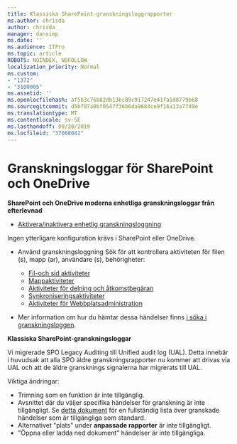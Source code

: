 ```yaml
---
title: Klassiska SharePoint-granskningsloggrapporter
ms.author: chrisda
author: chrisda
manager: dansimp
ms.date: ''
ms.audience: ITPro
ms.topic: article
ROBOTS: NOINDEX, NOFOLLOW
localization_priority: Normal
ms.custom:
- "1372"
- "3100005"
ms.assetid: ''
ms.openlocfilehash: af5b3c76b82db13bc89c917247e41fa1d8779b68
ms.sourcegitcommit: d5bf97a0bf0547f36b6da9684ce9f16a13a7749e
ms.translationtype: MT
ms.contentlocale: sv-SE
ms.lasthandoff: 09/20/2019
ms.locfileid: "37068041"
---
```

# <a name="sharepoint-and-onedrive-audit-logs"></a>Granskningsloggar för SharePoint och OneDrive

**SharePoint och OneDrive moderna enhetliga granskningsloggar från efterlevnad**

- [Aktivera/inaktivera enhetlig granskningsloggning](https://docs.microsoft.com/office365/securitycompliance/turn-audit-log-search-on-or-off) 

Ingen ytterligare konfiguration krävs i SharePoint eller OneDrive.

- Använd granskningsloggning Sök för att kontrollera aktiviteten för filen (s), mapp (ar), användare (s), behörigheter:

    - [Fil-och sid aktiviteter](https://docs.microsoft.com/office365/securitycompliance/search-the-audit-log-in-security-and-compliance)
    - [Mappaktiviteter](https://docs.microsoft.com/office365/securitycompliance/search-the-audit-log-in-security-and-compliance#folder-activities)
    - [Aktiviteter för delning och åtkomstbegäran](https://docs.microsoft.com/office365/securitycompliance/search-the-audit-log-in-security-and-compliance#sharing-and-access-request-activities)
    - [Synkroniseringsaktiviteter](https://docs.microsoft.com/office365/securitycompliance/search-the-audit-log-in-security-and-compliance#synchronization-activities)
    - [Aktiviteter för Webbplatsadministration](https://docs.microsoft.com/office365/securitycompliance/search-the-audit-log-in-security-and-compliance#site-administration-activities)
- Mer information om hur du hämtar dessa händelser finns [i söka i granskningsloggen](https://docs.microsoft.com/office365/securitycompliance/search-the-audit-log-in-security-and-compliance#search-the-audit-log).

**Klassiska SharePoint-granskningsloggar**

Vi migrerade SPO Legacy Auditing till Unified audit log (UAL). Detta innebär i huvudsak att alla SPO äldre granskningsrapporter nu kommer att drivas via UAL och att de äldre gransknings signalerna har migrerats till UAL.

Viktiga ändringar:

- Trimning som en funktion är inte tillgänglig.
- Avsnittet där du väljer specifika händelser för granskning är inte tillgängligt. Se [detta dokument](https://docs.microsoft.com/office365/securitycompliance/search-the-audit-log-in-security-and-compliance) för en fullständig lista över granskade händelser som är tillgängliga som standard.
- Alternativet "plats" under **anpassade rapporter** är inte tillgängligt. 
- "Öppna eller ladda ned dokument" händelser är inte tillgängliga. 

